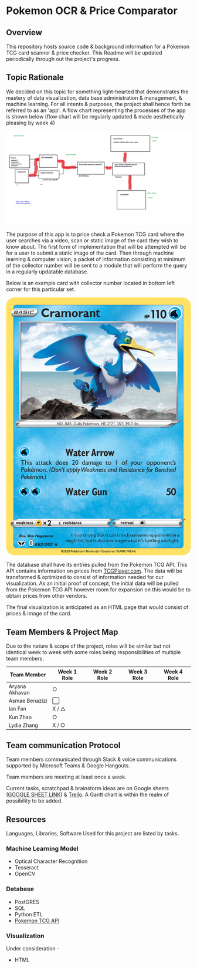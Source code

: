 
# Pokemon OCR & Price Comparator

## Overview

This repository hosts source code & background information for a Pokemon TCG card scanner & price checker. This Readme will be updated periodically through out the project's progress.

## Topic Rationale

We decided on this topic for something light-hearted that demonstrates the mastery of data visualization, data base administration & management, & machine learning. For all intents & purposes, the project shall hence forth be referred to as an 'app'. A flow chart representing the processes of the app is shown below (flow chart will be regularly updated & made aesthetically pleasing by week 4)

![outline](/Resources/outline_todo.png)

The purpose of this app is to price check a Pokemon TCG card where the user searches via a video, scan or static image of the card they wish to know about. The first form of implementation that will be attempted will be for a user to submit a static image of the card. Then through machine learning & computer vision, a packet of information consisting at minimum of the collector number will be sent to a module that will perform the query in a regularly updatable database.

Below is an example card with collector number located in bottom left corner for this particular set.

![cramorant](/Resources/cramorant.png)

The database shall have its entries pulled from the Pokemon TCG API. This API contains information on prices from [TCGPlayer.com](https://www.tcgplayer.com/). The data will be transformed & optimized to consist of information needed for our visualization. As an initial proof of concept, the initial data will be pulled from the Pokemon TCG API however room for expansion on this would be to obtain prices from other vendors.

The final visualization is anticipated as an HTML page that would consist of prices & image of the card.

## Team Members & Project Map

Due to the nature & scope of the project, roles will be similar but not identical week to week with some roles being responsibilities of multiple team members.

| Team Member    | Week 1 Role  | Week 2 Role | Week 3 Role | Week 4 Role |
|----------------|--------------|-------------|-------------|-------------|
| Aryana Akhavan | ○       |             |             |             |
| Asmae Benazizi | ⬜       |             |             |             |
| Ian Fan        | X / △ |             |             |             |
| Kun Zhao       | ○       |             |             |             |
| Lydia Zhang    | X / ○    |             |             |             |

## Team communication Protocol

Team members communicated through Slack & voice communications supported by Microsoft Teams & Google Hangouts.

Team members are meeting at least once a week.

Current tasks, scratchpad & brainstorm ideas are on Google sheets ([GOOGLE SHEET LINK](https://docs.google.com/spreadsheets/d/133HnyivTdR334dvsgrOn8IoTsdS8Uze6dNppac0ljDY/edit#gid=0)) & [Trello](https://trello.com/b/3LoHN9J1/final-project-squirtlesquad). A Gantt chart is within the realm of possibility to be added.

## Resources

Languages, Libraries, Software Used for this project are listed by tasks.

### Machine Learning Model

* Optical Character Recognition
* Tesseract
* OpenCV

### Database

* PostGRES
* SQL
* Python ETL
* [Pokemon TCG API](https://pokemontcg.io/)

### Visualization

Under consideration -

* HTML
